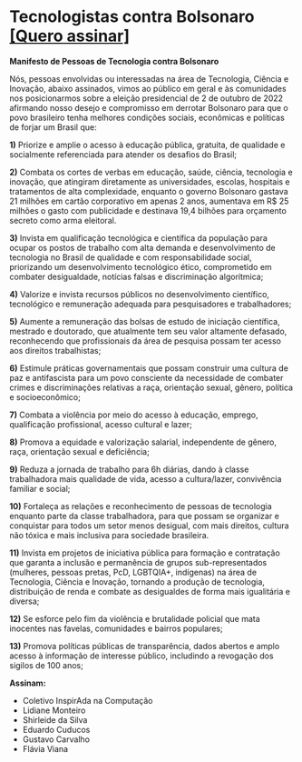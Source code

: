 # Tecnologistas contra Bolsonaro      [[Quero assinar]](https://github.com/inspiradanacomputacao/tecnologistas-contra-bolsonaro/wiki)
**Manifesto de Pessoas de Tecnologia contra Bolsonaro**

Nós, pessoas envolvidas ou interessadas na área de Tecnologia, Ciência e Inovação, abaixo assinados, vimos ao público em geral e às comunidades nos posicionarmos sobre a eleição presidencial de 2 de outubro de 2022 afirmando nosso desejo e compromisso em derrotar Bolsonaro para que o povo brasileiro tenha melhores condições sociais, econômicas e políticas de forjar um Brasil que:

**1)** Priorize e amplie o acesso à educação pública, gratuita, de qualidade e socialmente referenciada para atender os desafios do Brasil;

**2)** Combata os cortes de verbas em educação, saúde, ciência, tecnologia e inovação, que atingiram diretamente as universidades, escolas, hospitais e tratamentos de alta complexidade, enquanto o governo Bolsonaro gastava 21 milhões em cartão corporativo em apenas 2 anos, aumentava em R$ 25 milhões o gasto com publicidade e destinava 19,4 bilhões para orçamento secreto como arma eleitoral.

**3)** Invista em qualificação tecnológica e científica da população para ocupar os postos de trabalho com alta demanda e desenvolvimento de tecnologia no Brasil de qualidade e com responsabilidade social, priorizando um desenvolvimento tecnológico ético, comprometido em combater desigualdade, notícias falsas e discriminação algorítmica;

**4)** Valorize e invista recursos públicos no desenvolvimento científico, tecnológico e remuneração adequada para pesquisadores e trabalhadores;

**5)** Aumente a remuneração das bolsas de estudo de iniciação científica, mestrado e doutorado, que atualmente tem seu valor altamente defasado, reconhecendo que profissionais da área de pesquisa possam ter acesso aos direitos trabalhistas;

**6)** Estimule práticas governamentais que possam construir uma cultura de paz e antifascista para um povo consciente da necessidade de combater crimes e discriminações relativas a raça, orientação sexual, gênero, política e socioeconômico;

**7)** Combata a violência por meio do acesso à educação, emprego, qualificação profissional, acesso cultural e lazer;

**8)** Promova a equidade e valorização salarial, independente de gênero, raça, orientação sexual e deficiência;

**9)** Reduza a jornada de trabalho para 6h diárias, dando à classe trabalhadora mais qualidade de vida, acesso a cultura/lazer, convivência familiar e social;

**10)** Fortaleça as relações e reconhecimento de pessoas de tecnologia enquanto parte da classe trabalhadora, para que possam se organizar e conquistar para todos um setor menos desigual, com mais direitos, cultura não tóxica e mais inclusiva para sociedade brasileira.

**11)** Invista em projetos de iniciativa pública para formação e contratação que garanta a inclusão e permanência de grupos sub-representados (mulheres, pessoas pretas, PcD, LGBTQIA+, indígenas) na área de Tecnologia, Ciência e Inovação, tornando a produção de tecnologia, distribuição de renda e combate as desigualdes de forma mais igualitária e diversa;

**12)** Se esforce pelo fim da violência e brutalidade policial que mata inocentes nas favelas, comunidades e bairros populares;

**13)** Promova políticas públicas de transparência, dados abertos e amplo acesso à informação de interesse público, includindo a revogação dos sigilos de 100 anos;

**Assinam:**

- Coletivo InspirAda na Computação
- Lidiane Monteiro
- Shirleide da Silva
- Eduardo Cuducos
- Gustavo Carvalho
- Flávia Viana